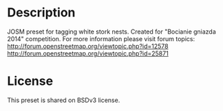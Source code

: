 # Description

JOSM preset for tagging white stork nests. Created for "Bocianie gniazda 2014" competition. 
For more information please visit forum topics:
http://forum.openstreetmap.org/viewtopic.php?id=12578
http://forum.openstreetmap.org/viewtopic.php?id=25871

# License

This preset is shared on BSDv3 license.
